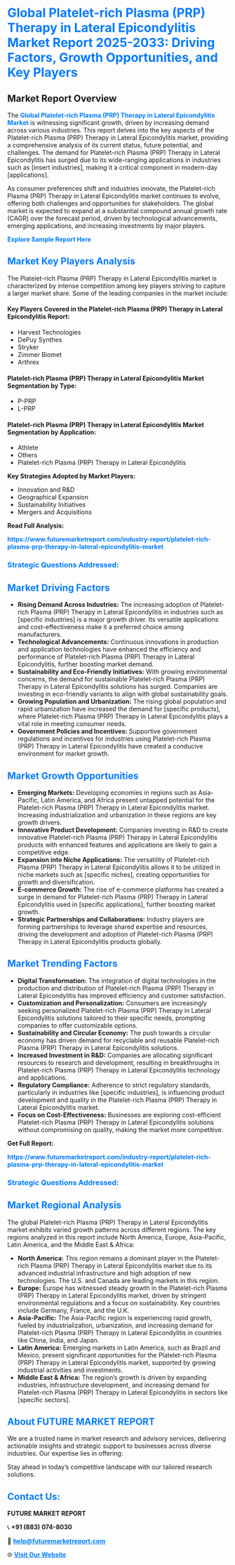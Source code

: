 <h1 style="color: #007BFF;">Global Platelet-rich Plasma (PRP) Therapy in Lateral Epicondylitis Market Report 2025-2033: Driving Factors, Growth Opportunities, and Key Players</h1>

<section id="overview">
<h2>Market Report Overview</h2>
<p>The <a href="https://www.futuremarketreport.com/industry-report/platelet-rich-plasma-prp-therapy-in-lateral-epicondylitis-market" style="color: #007BFF; text-decoration: none;"><strong>Global Platelet-rich Plasma (PRP) Therapy in Lateral Epicondylitis Market</strong></a> is witnessing significant growth, driven by increasing demand across various industries. This report delves into the key aspects of the Platelet-rich Plasma (PRP) Therapy in Lateral Epicondylitis market, providing a comprehensive analysis of its current status, future potential, and challenges. The demand for Platelet-rich Plasma (PRP) Therapy in Lateral Epicondylitis has surged due to its wide-ranging applications in industries such as [insert industries], making it a critical component in modern-day [applications].</p>
<p>As consumer preferences shift and industries innovate, the Platelet-rich Plasma (PRP) Therapy in Lateral Epicondylitis market continues to evolve, offering both challenges and opportunities for stakeholders. The global market is expected to expand at a substantial compound annual growth rate (CAGR) over the forecast period, driven by technological advancements, emerging applications, and increasing investments by major players.</p>
</section>

<section id="overview">
<p><a href="https://www.futuremarketreport.com/request-sample/reportId=110959" style="color: #007BFF; text-decoration: none;"><strong>Explore Sample Report Here</strong></a></p>
</section>

<section id="key-players">
<h2 style="color: #007BFF;">Market Key Players Analysis</h2>
<p>The Platelet-rich Plasma (PRP) Therapy in Lateral Epicondylitis market is characterized by intense competition among key players striving to capture a larger market share. Some of the leading companies in the market include:</p>
<h4>Key Players Covered in the Platelet-rich Plasma (PRP) Therapy in Lateral Epicondylitis Report:</h4>
<ul><li>Harvest Technologies</li><li>DePuy Synthes</li><li>Stryker</li><li>Zimmer Biomet</li><li>Arthrex</li></ul>
<h4>Platelet-rich Plasma (PRP) Therapy in Lateral Epicondylitis Market Segmentation by Type:</h4>
<ul><li>P-PRP</li><li>L-PRP</li></ul>

<h4>Platelet-rich Plasma (PRP) Therapy in Lateral Epicondylitis Market Segmentation by Application:</h4>
<ul><li>Athlete</li><li>Others</li><li>Platelet-rich Plasma (PRP) Therapy in Lateral Epicondylitis</li></ul>
<p><strong>Key Strategies Adopted by Market Players:</strong></p>
<ul>
<li>Innovation and R&D</li>
<li>Geographical Expansion</li>
<li>Sustainability Initiatives</li>
<li>Mergers and Acquisitions</li>
</ul>
</section>

<section>
<p><strong>Read Full Analysis: </strong></p><a href="https://www.futuremarketreport.com/industry-report/platelet-rich-plasma-prp-therapy-in-lateral-epicondylitis-market" style="color: #007BFF; text-decoration: none;"><strong>https://www.futuremarketreport.com/industry-report/platelet-rich-plasma-prp-therapy-in-lateral-epicondylitis-market</strong></a>
<h3 style="color: #007BFF;">Strategic Questions Addressed:</h3>
</section>

<section id="driving-factors">
<h2 style="color: #007BFF;">Market Driving Factors</h2>
<ul>
<li><strong>Rising Demand Across Industries:</strong> The increasing adoption of Platelet-rich Plasma (PRP) Therapy in Lateral Epicondylitis in industries such as [specific industries] is a major growth driver. Its versatile applications and cost-effectiveness make it a preferred choice among manufacturers.</li>
<li><strong>Technological Advancements:</strong> Continuous innovations in production and application technologies have enhanced the efficiency and performance of Platelet-rich Plasma (PRP) Therapy in Lateral Epicondylitis, further boosting market demand.</li>
<li><strong>Sustainability and Eco-Friendly Initiatives:</strong> With growing environmental concerns, the demand for sustainable Platelet-rich Plasma (PRP) Therapy in Lateral Epicondylitis solutions has surged. Companies are investing in eco-friendly variants to align with global sustainability goals.</li>
<li><strong>Growing Population and Urbanization:</strong> The rising global population and rapid urbanization have increased the demand for [specific products], where Platelet-rich Plasma (PRP) Therapy in Lateral Epicondylitis plays a vital role in meeting consumer needs.</li>
<li><strong>Government Policies and Incentives:</strong> Supportive government regulations and incentives for industries using Platelet-rich Plasma (PRP) Therapy in Lateral Epicondylitis have created a conducive environment for market growth.</li>
</ul>
</section>

<section id="growth-opportunities">
<h2 style="color: #007BFF;">Market Growth Opportunities</h2>
<ul>
<li><strong>Emerging Markets:</strong> Developing economies in regions such as Asia-Pacific, Latin America, and Africa present untapped potential for the Platelet-rich Plasma (PRP) Therapy in Lateral Epicondylitis market. Increasing industrialization and urbanization in these regions are key growth drivers.</li>
<li><strong>Innovative Product Development:</strong> Companies investing in R&D to create innovative Platelet-rich Plasma (PRP) Therapy in Lateral Epicondylitis products with enhanced features and applications are likely to gain a competitive edge.</li>
<li><strong>Expansion into Niche Applications:</strong> The versatility of Platelet-rich Plasma (PRP) Therapy in Lateral Epicondylitis allows it to be utilized in niche markets such as [specific niches], creating opportunities for growth and diversification.</li>
<li><strong>E-commerce Growth:</strong> The rise of e-commerce platforms has created a surge in demand for Platelet-rich Plasma (PRP) Therapy in Lateral Epicondylitis used in [specific applications], further boosting market growth.</li>
<li><strong>Strategic Partnerships and Collaborations:</strong> Industry players are forming partnerships to leverage shared expertise and resources, driving the development and adoption of Platelet-rich Plasma (PRP) Therapy in Lateral Epicondylitis products globally.</li>
</ul>
</section>

<section id="trending-factors">
<h2 style="color: #007BFF;">Market Trending Factors</h2>
<ul>
<li><strong>Digital Transformation:</strong> The integration of digital technologies in the production and distribution of Platelet-rich Plasma (PRP) Therapy in Lateral Epicondylitis has improved efficiency and customer satisfaction.</li>
<li><strong>Customization and Personalization:</strong> Consumers are increasingly seeking personalized Platelet-rich Plasma (PRP) Therapy in Lateral Epicondylitis solutions tailored to their specific needs, prompting companies to offer customizable options.</li>
<li><strong>Sustainability and Circular Economy:</strong> The push towards a circular economy has driven demand for recyclable and reusable Platelet-rich Plasma (PRP) Therapy in Lateral Epicondylitis solutions.</li>
<li><strong>Increased Investment in R&D:</strong> Companies are allocating significant resources to research and development, resulting in breakthroughs in Platelet-rich Plasma (PRP) Therapy in Lateral Epicondylitis technology and applications.</li>
<li><strong>Regulatory Compliance:</strong> Adherence to strict regulatory standards, particularly in industries like [specific industries], is influencing product development and quality in the Platelet-rich Plasma (PRP) Therapy in Lateral Epicondylitis market.</li>
<li><strong>Focus on Cost-Effectiveness:</strong> Businesses are exploring cost-efficient Platelet-rich Plasma (PRP) Therapy in Lateral Epicondylitis solutions without compromising on quality, making the market more competitive.</li>
</ul>
</section>

<section>
<p><strong>Get Full Report: </strong></p><a href="https://www.futuremarketreport.com/industry-report/platelet-rich-plasma-prp-therapy-in-lateral-epicondylitis-market" style="color: #007BFF; text-decoration: none;"><strong>https://www.futuremarketreport.com/industry-report/platelet-rich-plasma-prp-therapy-in-lateral-epicondylitis-market</strong></a>
<h3 style="color: #007BFF;">Strategic Questions Addressed:</h3>
</section>


<section id="regional-analysis">
<h2 style="color: #007BFF;">Market Regional Analysis</h2>
<p>The global Platelet-rich Plasma (PRP) Therapy in Lateral Epicondylitis market exhibits varied growth patterns across different regions. The key regions analyzed in this report include North America, Europe, Asia-Pacific, Latin America, and the Middle East & Africa:</p>
<ul>
<li><strong>North America:</strong> This region remains a dominant player in the Platelet-rich Plasma (PRP) Therapy in Lateral Epicondylitis market due to its advanced industrial infrastructure and high adoption of new technologies. The U.S. and Canada are leading markets in this region.</li>
<li><strong>Europe:</strong> Europe has witnessed steady growth in the Platelet-rich Plasma (PRP) Therapy in Lateral Epicondylitis market, driven by stringent environmental regulations and a focus on sustainability. Key countries include Germany, France, and the U.K.</li>
<li><strong>Asia-Pacific:</strong> The Asia-Pacific region is experiencing rapid growth, fueled by industrialization, urbanization, and increasing demand for Platelet-rich Plasma (PRP) Therapy in Lateral Epicondylitis in countries like China, India, and Japan.</li>
<li><strong>Latin America:</strong> Emerging markets in Latin America, such as Brazil and Mexico, present significant opportunities for the Platelet-rich Plasma (PRP) Therapy in Lateral Epicondylitis market, supported by growing industrial activities and investments.</li>
<li><strong>Middle East & Africa:</strong> The region’s growth is driven by expanding industries, infrastructure development, and increasing demand for Platelet-rich Plasma (PRP) Therapy in Lateral Epicondylitis in sectors like [specific sectors].</li>
</ul>
</section>

<footer>
<h2 style="color: #007BFF;">About FUTURE MARKET REPORT</h2>
<p>We are a trusted name in market research and advisory services, delivering actionable insights and strategic support to businesses across diverse industries. Our expertise lies in offering:</p>

<p>Stay ahead in today’s competitive landscape with our tailored research solutions.</p>

<h2 style="color: #007BFF;">Contact Us:</h2>
<p><strong>FUTURE MARKET REPORT</strong></p>
<p>📞 <strong>+91 (883) 074-8030</strong></p>
<p>📧 <strong><a href="mailto:help@futuremarketreport.com" style="color: #007BFF;">help@futuremarketreport.com</a></strong></p>
<p>🌐 <strong><a href="https://www.futuremarketreport.com/" style="color: #007BFF;">Visit Our Website</a></strong></p>
</footer>